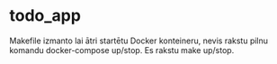 # todo_app
Makefile izmanto lai ātri startētu Docker konteineru, nevis rakstu pilnu komandu docker-compose up/stop. Es rakstu make up/stop.
